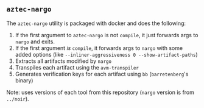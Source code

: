 ## `aztec-nargo`

The `aztec-nargo` utility is packaged with docker and does the following:
1. If the first argument to `aztec-nargo` is not `compile`, it just forwards args to `nargo` and exits.
1. If the first argument _is_ `compile`, it forwards args to `nargo` with some added options (like `--inliner-aggressiveness 0 --show-artifact-paths`)
3. Extracts all artifacts modified by `nargo`
4. Transpiles each artifact using the `avm-transpiler`
5. Generates verification keys for each artifact using `bb` (`barretenberg`'s binary)

Note: uses versions of each tool from this repository (`nargo` version is from `../noir`).
